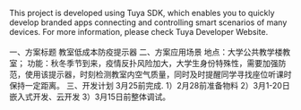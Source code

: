 This project is developed using Tuya SDK, which enables you to quickly develop branded apps connecting and controlling smart scenarios of many devices.         For more information, please check Tuya Developer Website.<br>
<br>
一、方案标题
教室低成本防疫提示器
二、方案应用场景
地点：大学公共教学楼教室；
功能：秋冬季节到来，疫情反扑风险加大，大学生身份特殊性，需要加强防范，使用该提示器，时刻检测教室内空气质量，同时及时提醒同学寻找座位听课时保持一定距离。
三、开发计划
3月25前完成.
1）2月28前准备物料
2）3月1-20日嵌入式开发、云开发
3）3月15日前整体调试。
